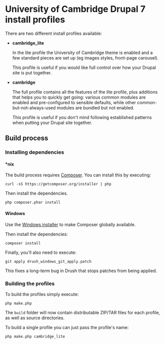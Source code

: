 University of Cambridge Drupal 7 install profiles
=================================================

There are two different install profiles available:

- **cambridge_lite**

  In the lite profile the University of Cambridge theme is enabled and a few standard pieces are set up (eg images styles, front-page carousel).

  This profile is useful if you would like full control over how your Drupal site is put together.

- **cambridge**

  The full profile contains all the features of the lite profile, plus additions that helps you to quickly get going: various common modules are enabled and pre-configured to sensible defaults, while other common-but-not-always-used modules are bundled but not enabled.

  This profile is useful if you don't mind following established patterns when putting your Drupal site together.

Build process
-------------

### Installing dependencies

#### *nix

The build process requires [Composer](http://getcomposer.org/). You can install this by executing:

    curl -sS https://getcomposer.org/installer | php

Then install the dependencies.

    php composer.phar install

#### Windows

Use the [Windows installer](http://getcomposer.org/doc/00-intro.md#installation-windows) to make Composer globally available.

Then install the dependencies:

    composer install

Finally, you'll also need to execute:

    git apply drush_windows_git_apply.patch

This fixes a long-term bug in Drush that stops patches from being applied.

### Building the profiles

To build the profiles simply execute:

    php make.php

The `build` folder will now contain distributable ZIP/TAR files for each profile, as well as source directories.

To build a single profile you can just pass the profile's name:

    php make.php cambridge_lite
